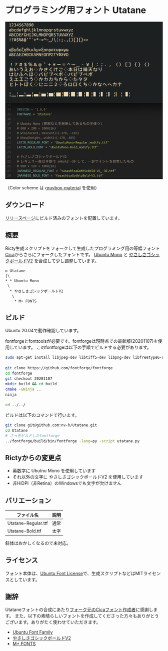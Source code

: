 # プログラミング用フォント Utatane

![on Windows](screenshots/ss1.png)

（Color scheme は [gruvbox-material](https://github.com/sainnhe/gruvbox-material) を使用）

## ダウンロード

[リリースページ](https://github.com/nv-h/Utatane/releases/latest)にビルド済みのフォントを配置しています。

## 概要

Ricty生成スクリプトをフォークして生成したプログラミング用の等幅フォント[Cica](https://github.com/miiton/Cica)からさらにフォークしたフォントです。
[Ubuntu Mono](http://font.ubuntu.com/) と
[やさしさゴシックボールドV2](https://booth.pm/ja/items/1833993) を合成して少し調整しています。

```
o Utatane
|\
* * Ubuntu Mono
 \
  * やさしさゴシックボールドV2
   \
    * M+ FONTS
```

## ビルド

Ubuntu 20.04で動作確認しています。

fontforgeとfonttoolsが必要です。fontforgeは現時点での最新版(20201107)を使用しています。
このfontforgeは以下の手順でビルドする必要があります。

```sh
sudo apt-get install libjpeg-dev libtiff5-dev libpng-dev libfreetype6-dev libgif-dev libgtk-3-dev libxml2-dev libpango1.0-dev libcairo2-dev libspiro-dev libuninameslist-dev python3-dev ninja-build cmake build-essential gettext unar fonttools

git clone https://github.com/fontforge/fontforge
cd fontforge
git checkout 20201107
mkdir build && cd build
cmake -GNinja ..
ninja

cd ../../
```

ビルドは以下のコマンドで行います。

```sh
git clone git@github.com:nv-h/Utatane.git
cd Utatane
# さっきビルドしたfontforge
../fontforge/build/bin/fontforge -lang=py -script utatane.py
```

## Rictyからの変更点

* 英数字に Ubutnu Mono を使用しています
* それ以外の文字に やさしさゴシックボールドV2 を使用しています
* 非HiDPI（非Retina）のWindowsでも文字が欠けません


## バリエーション

| ファイル名                  | 説明     |
| ----                        | ----     |
| Utatane-Regular.ttf         | 通常     |
| Utatane-Bold.ttf            | 太字     |

斜体はおかしくなるので未対応。

## ライセンス

フォント本体は、[Ubuntu Font License](https://ubuntu.com/legal/font-licence)で、生成スクリプトなどはMITライセンスとしています。


## 謝辞

Utataneフォントの合成にあたり[フォーク元のCicaフォント作成者](https://github.com/miiton)に感謝します。
また、以下の素晴らしいフォントを作成してくださった方々もありがとうございます。ありがたく使わせていただきます。

- [Ubuntu Font Family](http://font.ubuntu.com/)
- [やさしさゴシックボールドV2](https://booth.pm/ja/items/1833993)
- [M+ FONTS](https://mplus-fonts.osdn.jp/)
